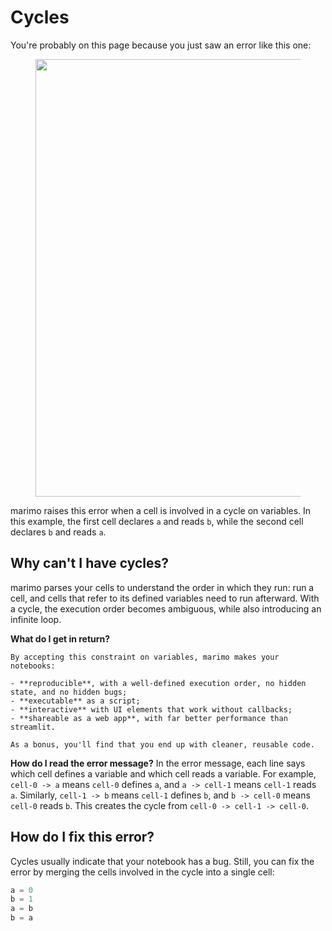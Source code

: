 # Cycles

You're probably on this page because you just saw an error like this one:

<div align="center">
<figure>
<img src="/_static/docs_cycles_error.png" width="700px"/>
</figure>
</div>

marimo raises this error when a cell is involved in a cycle on variables. In
this example, the first cell declares `a` and reads `b`, while the second cell
declares `b` and reads `a`.

## Why can't I have cycles?

marimo parses your cells to understand the order in which they run:
run a cell, and cells that refer to its defined variables need to run afterward.
With a cycle, the execution order becomes ambiguous, while also introducing
an infinite loop.

**What do I get in return?**

    By accepting this constraint on variables, marimo makes your notebooks:

    - **reproducible**, with a well-defined execution order, no hidden state, and no hidden bugs;
    - **executable** as a script;
    - **interactive** with UI elements that work without callbacks;
    - **shareable as a web app**, with far better performance than streamlit.

    As a bonus, you'll find that you end up with cleaner, reusable code.

**How do I read the error message?** In the error message, each line says which
cell defines a variable and which cell reads a variable. For example, `cell-0
-> a` means `cell-0` defines `a`, and `a -> cell-1` means `cell-1` reads `a`.
Similarly, `cell-1 -> b` means `cell-1` defines `b`, and `b -> cell-0` means
`cell-0` reads `b`. This creates the cycle from `cell-0 -> cell-1 -> cell-0`.

## How do I fix this error?

Cycles usually indicate that your notebook has a bug. Still, you can
fix the error by merging the cells involved in the cycle into a single cell:

```python
a = 0
b = 1
a = b
b = a
```
